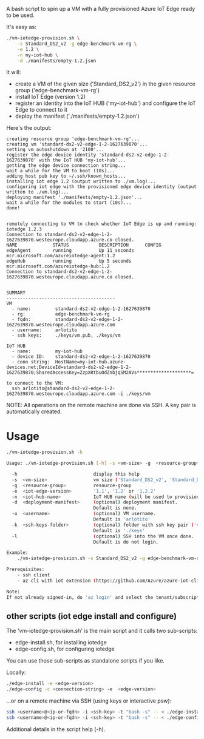 A bash script to spin up a VM with a fully provisioned Azure IoT Edge ready to be used.

It's easy as:
```bash
./vm-iotedge-provision.sh \
    -s Standard_DS2_v2 -g edge-benchmark-vm-rg \
    -e 1.2 \
    -n my-iot-hub \
    -d ./manifests/empty-1.2.json 
```

It will:
* create a VM of the given size ('Standard_DS2_v2') in the given resource group ('edge-benchmark-vm-rg')
* install IoT Edge (version 1.2)
* register an identity into the IoT HUB ('my-iot-hub') and configure the IoT Edge to connect to it
* deploy the manifest ('./manifests/empty-1.2.json')

Here's the output:
```
creating resource group 'edge-benchmark-vm-rg'...
creating vm 'standard-ds2-v2-edge-1-2-1627639870'...
setting vm autoshutdown at '2100'...
register the edge device identity 'standard-ds2-v2-edge-1-2-1627639870' with the IoT HUB 'my-iot-hub'...
getting the edge device connection string...
wait a while for the VM to boot (10s)...
adding host pub key to ~/.ssh/known_hosts...
installing iot edge 1.2 (output written to ./vm.log)...
configuring iot edge with the provisioned edge device identity (output written to ./vm.log)...
deploying manifest './manifests/empty-1.2.json'...
wait a while for the modules to start (10s)...
done!


remotely connecting to VM to check whether IoT Edge is up and running:
iotedge 1.2.3
Connection to standard-ds2-v2-edge-1-2-1627639870.westeurope.cloudapp.azure.co closed.
NAME             STATUS           DESCRIPTION      CONFIG
edgeAgent        running          Up 11 seconds    mcr.microsoft.com/azureiotedge-agent:1.2
edgeHub          running          Up 5 seconds     mcr.microsoft.com/azureiotedge-hub:1.2
Connection to standard-ds2-v2-edge-1-2-1627639870.westeurope.cloudapp.azure.co closed.


SUMMARY
----------------------------------------
VM
  - name:         standard-ds2-v2-edge-1-2-1627639870
  - rg:           edge-benchmark-vm-rg
  - fqdn:         standard-ds2-v2-edge-1-2-1627639870.westeurope.cloudapp.azure.com
  - username:     arlotito
  - ssh keys:     ./keys/vm.pub, ./keys/vm

IoT HUB
  - name:         my-iot-hub
  - device ID:    standard-ds2-v2-edge-1-2-1627639870
  - conn string:  HostName=my-iot-hub.azure-devices.net;DeviceId=standard-ds2-v2-edge-1-2-1627639870;SharedAccessKey=ZzpXRtbuOdZnbjqSM2AVs********************=

to connect to the VM:
  ssh arlotito@standard-ds2-v2-edge-1-2-1627639870.westeurope.cloudapp.azure.com -i ./keys/vm
```

NOTE:
All operations on the remote machine are done via SSH.
A key pair is automatically created.

# Usage
```bash
./vm-iotedge-provision.sh -h

Usage: ./vm-iotedge-provision.sh [-h] -s <vm-size> -g  <resource-group> -e <iot-edge-version> -h <iot-hub-name> [-d <deployment-manifest>] [-l] [-k <ssh-keys-folder>]

  -h                            display this help
  -s  <vm-size>                 vm size ('Standard_DS2_v2', 'Standard_D2_v2', 'Standard_DS2_v2'...)
  -g  <resource-group>          resource-group
  -e  <iot-edge-version>        '1.1', '1.2' or '1.2.2'
  -n  <iot-hub-name>            IoT HUB name (will be used to provision the IoT Edge)
  -d  <deployment-manifest>     (optional) deployment manifest. 
                                Default is none.
  -u  <username>                (optional) VM username.
                                Default is 'arlotito'
  -k  <ssh-keys-folder>         (optional) folder with ssh key pair ('vm', 'vm.pub'). If empty, a key pair will be generareted.
                                Default is './keys' 
  -l                            (optional) SSH into the VM once done.
                                Default is do not login.

Example:
    ./vm-iotedge-provision.sh -s Standard_DS2_v2 -g edge-benchmark-vm-rg -d ./manifests/empty-1.2.json -e 1.2 -n my-iot-hub

Prerequisites:
    - ssh client
    - az cli with iot extension (https://github.com/Azure/azure-iot-cli-extension)

Note:
If not already signed-in, do 'az login' and select the tenant/subscription where you want to operate.
```

## other scripts (iot edge install and configure)
The 'vm-iotedge-provision.sh' is the main script and it calls two sub-scripts:
* edge-install.sh, for installing iotedge
* edge-config.sh, for configuring iotedge 

You can use those sub-scripts as standalone scripts if you like.

Locally:

```bash
./edge-install -e <edge-version>
./edge-config -c <connection-string> -e  <edge-version>
```

...or on a remote machine via SSH (using keys or interactive psw):
```bash
ssh <username>@<ip-or-fqdn> -i <ssh-key> -t "bash -s" -- < ./edge-install.sh -e "<edge-version>"
ssh <username>@<ip-or-fqdn> -i <ssh-key> -t "bash -s" -- < ./edge-config.sh -e "<edge-version>" -c "<conn-string>"
```

Additional details in the script help (-h).






